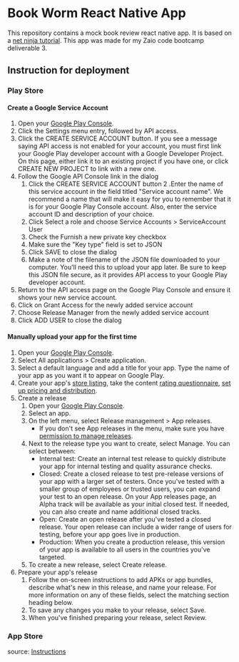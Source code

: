 # Book Worm React Native App
This repository contains a mock book review react native app. It is based on a  [net ninja tutorial](https://www.youtube.com/playlist?list=PL4cUxeGkcC9ixPU-QkScoRBVxtPPzVjrQ). This app was made for my Zaio code bootcamp deliverable 3.
## Instruction for deployment
### Play Store
#### Create a Google Service Account
1.  Open your [Google Play Console](https://play.google.com/apps/publish/).
2. Click the Settings menu entry, followed by API access.
3. Click the CREATE SERVICE ACCOUNT button. If you see a message saying API access is not enabled for your account, you must first link your Google Play developer account with a Google Developer Project. On this page, either link it to an existing project if you have one, or click CREATE NEW PROJECT to link with a new one.
4. Follow the Google API Console link in the dialog
    1. Click the CREATE SERVICE ACCOUNT button
    2 .Enter the name of this service account in the field titled "Service account name". We recommend a name that will make it easy for you to remember that it is for your Google Play Console account. Also, enter the service account ID and description of your choice.
    3. Click Select a role and choose Service Accounts > ServiceAccount User
    4. Check the Furnish a new private key checkbox
    5. Make sure the "Key type" field is set to JSON
    6. Click SAVE to close the dialog
    7. Make a note of the filename of the JSON file downloaded to your computer. You'll need this to upload your app later. Be sure to keep this JSON file secure, as it provides API access to your Google Play developer account.
5. Return to the API access page on the Google Play Console and ensure it shows your new service account.
6. Click on Grant Access for the newly added service account
7. Choose Release Manager from the newly added service account
8. Click ADD USER to close the dialog

#### Manually upload your app for the first time
1. Open your [Google Play Console](https://play.google.com/apps/publish/).
2. Select All applications > Create application.
3. Select a default language and add a title for your app. Type the name of your app as you want it to appear on Google Play.
4. Create your app's [store listing](https://support.google.com/googleplay/android-developer/answer/113469#store_listing), take the content [rating questionnaire](https://support.google.com/googleplay/android-developer/answer/188189), [set up pricing and distribution](https://support.google.com/googleplay/android-developer/answer/6334373).
5. Create a release
    1. Open your [Google Play Console](https://play.google.com/apps/publish/).
    2. Select an app.
    3. On the left menu, select Release management > App releases.
        * If you don't see App releases in the menu, make sure you have [permission to manage releases](https://support.google.com/googleplay/android-developer/answer/2528691#definitions).
    4. Next to the release type you want to create, select Manage. You can select between:
        * Internal test: Create an internal test release to quickly distribute your app for internal testing and quality assurance checks.
        * Closed: Create a closed release to test pre-release versions of your app with a larger set of testers. Once you've tested with a smaller group of employees or trusted users, you can expand your test to an open release. On your App releases page, an Alpha track will be available as your initial closed test. If needed, you can also create and name additional closed tracks.
        * Open: Create an open release after you've tested a closed release. Your open release can include a wider range of users for testing, before your app goes live in production.
        * Production: When you create a production release, this version of your app is available to all users in the countries you've targeted.
    5. To create a new release, select Create release.
6. Prepare your app's release
    1. Follow the on-screen instructions to add APKs or app bundles, describe what's new in this release, and name your release. For more information on any of these fields, select the matching section heading below.
    2. To save any changes you make to your release, select Save.
    3. When you've finished preparing your release, select Review.

### App Store

source: [Instructions](https://docs.expo.io/versions/v36.0.0/distribution/uploading-apps/)